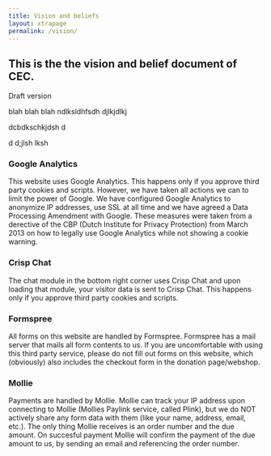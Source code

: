 ```yaml
---
title: Vision and beliefs
layout: xtrapage
permalink: /vision/
---
```


## This is the the vision and belief document of CEC.
Draft version

blah blah blah ndlksldhfsdh djlkjdlkj 


dcbdkschkjdsh   d

d d;jlsh lksh 


### Google Analytics

This website uses Google Analytics. This happens only if you approve third party cookies and scripts. However, we have taken all actions we can to limit the power of Google. We have configured Google Analytics to anonymize IP addresses, use SSL at all time and we have agreed a Data Processing Amendment with Google. These measures were taken from a derective of the CBP (Dutch Institute for Privacy Protection) from March 2013 on how to legally use Google Analytics while not showing a cookie warning. 

### Crisp Chat

The chat module in the bottom right corner uses Crisp Chat and upon loading that module, your visitor data is sent to Crisp Chat. This happens only if you approve third party cookies and scripts.

### Formspree

All forms on this website are handled by Formspree. Formspree has a mail server that mails all form contents to us. If you are uncomfortable with using this third party service, please do not fill out forms on this website, which (obviously) also includes the checkout form in the donation page/webshop.

### Mollie

Payments are handled by Mollie. Mollie can track your IP address upon connecting to Mollie (Mollies Paylink service, called Plink), but we do NOT actively share any form data with them (like your name, address, email, etc.). The only thing Mollie receives is an order number and the due amount. On succesful payment Mollie will confirm the payment of the due amount to us, by sending an email and referencing the order number.
